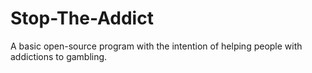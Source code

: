 # Stop-The-Addict
A basic open-source program with the intention of helping people with addictions to gambling.
